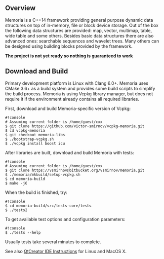 ## Overview

Memoria is a C++14 framework providing general purpose dynamic data structures on top of in-memory, file or block device storage. Out of the box the following data structures are provided: map, vector, multimap, table, wide table and some others. Besides basic data structures there are also advanced ones: searchable sequences and wavelet trees. Many others can be designed using building blocks provided by the framework.

**The project is not yet ready so nothing is guaranteed to work**

## Download and Build 

Primary development platform is Linux with Clang 6.0+. Memoria uses CMake 3.6+ as a build system and provides some build scripts to simplify the build process. Memoria is using Vcpkg library manager, but does not require it if the environment already contains all required libraries. 

First, download and build Memoria-specific version of Vcpkg:

```
#!console
# Assuming current folder is /home/guest/cxx
$ git clone https://github.com/victor-smirnov/vcpkg-memoria.git
$ cd vcpkg-memoria
$ git checkout memoria-libs
$ ./bootstrap-vcpkg.sh
$ ./vcpkg install boost icu 
```

After libraries are built, download and build Memoria with tests:

```
#!console
# Assuming current folder is /home/guest/cxx
$ git clone https://vsmirnov@bitbucket.org/vsmirnov/memoria.git
$ ./memoria/mkbuild/setup-vcpkg.sh
$ cd memoria-build
$ make -j6
```

When the build is finished, try:

```
#!console
$ cd memoria-build/src/tests-core/tests
$ ./tests2
```

To get available test options and configuration parameters:

```
#!console
$ ./tests --help
```

Usually tests take several minutes to complete.

See also [QtCreator IDE Instructions](https://bitbucket.org/vsmirnov/memoria/wiki/QtCreator%20IDE%20Instructions) for Linux and MacOS X.